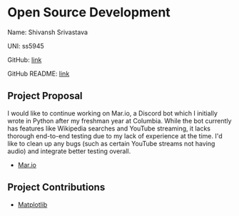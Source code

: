 # Open Source Development
Name: Shivansh Srivastava

UNI: ss5945

GitHub: [link](https://github.com/ShivanshSrivastava1)

GitHub README: [link](https://github.com/ShivanshSrivastava1/ShivanshSrivastava1/blob/main/README.md)



## Project Proposal
I would like to continue working on Mar.io, a Discord bot which I initially wrote in Python after my freshman year at Columbia. While the bot currently has features like Wikipedia searches and YouTube streaming, it lacks thorough end-to-end testing due to my lack of experience at the time. I'd like to clean up any bugs (such as certain YouTube streams not having audio) and integrate better testing overall.

- [Mar.io](./projects/python/Mar.io.md)


## Project Contributions
- [Matplotlib](./projects/python/matplotlib.md)